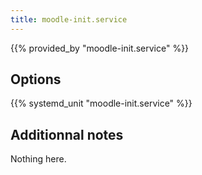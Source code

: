 ```yaml
---
title: moodle-init.service
---
```


{{% provided_by "moodle-init.service" %}}

## Options

{{% systemd_unit "moodle-init.service" %}}

## Additionnal notes

Nothing here.